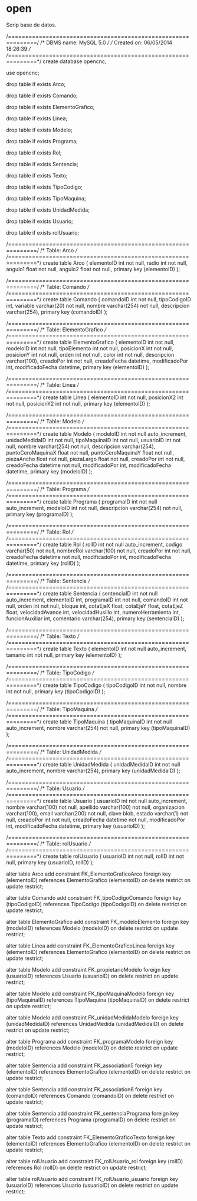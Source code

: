 open
====
Scrip base de datos.

/*==============================================================*/
/* DBMS name:      MySQL 5.0                                    */
/* Created on:     06/05/2014 18:26:39                          */
/*==============================================================*/
create database opencnc;

use opencnc;

drop table if exists Arco;

drop table if exists Comando;

drop table if exists ElementoGrafico;

drop table if exists Linea;

drop table if exists Modelo;

drop table if exists Programa;

drop table if exists Rol;

drop table if exists Sentencia;

drop table if exists Texto;

drop table if exists TipoCodigo;

drop table if exists TipoMaquina;

drop table if exists UnidadMedida;

drop table if exists Usuario;

drop table if exists rolUsuario;

/*==============================================================*/
/* Table: Arco                                                  */
/*==============================================================*/
create table Arco
(
   elementoID           int not null,
   radio                int not null,
   angulo1              float not null,
   angulo2              float not null,
   primary key (elementoID)
);

/*==============================================================*/
/* Table: Comando                                               */
/*==============================================================*/
create table Comando
(
   comandoID            int not null,
   tipoCodigoID         int,
   variable             varchar(20) not null,
   nombre               varchar(254) not null,
   descripcion          varchar(254),
   primary key (comandoID)
);

/*==============================================================*/
/* Table: ElementoGrafico                                       */
/*==============================================================*/
create table ElementoGrafico
(
   elementoID           int not null,
   modeloID             int not null,
   tipoElemento         int not null,
   posicionX            int not null,
   posicionY            int not null,
   orden                int not null,
   color                int not null,
   descripcion          varchar(100),
   creadoPor            int not null,
   creadoFecha          datetime,
   modificadoPor        int,
   modificadoFecha      datetime,
   primary key (elementoID)
);

/*==============================================================*/
/* Table: Linea                                                 */
/*==============================================================*/
create table Linea
(
   elementoID           int not null,
   posicionX2           int not null,
   posicionY2           int not null,
   primary key (elementoID)
);

/*==============================================================*/
/* Table: Modelo                                                */
/*==============================================================*/
create table Modelo
(
   modeloID             int not null  auto_increment,
   unidadMedidaID       int not null,
   tipoMaquinaID        int not null,
   usuarioID            int not null,
   nombre               varchar(254) not null,
   descripcion          varchar(254),
   puntoCeroMaquinaX    float not null,
   puntoCeroMaquinaY    float not null,
   piezaAncho           float not null,
   piezaLargo           float not null,
   creadoPor            int not null,
   creadoFecha          datetime not null,
   modificadoPor        int,
   modificadoFecha      datetime,
   primary key (modeloID)
);

/*==============================================================*/
/* Table: Programa                                              */
/*==============================================================*/
create table Programa
(
   programaID           int not null  auto_increment,
   modeloID             int not null,
   descripcion          varchar(254) not null,
   primary key (programaID)
);

/*==============================================================*/
/* Table: Rol                                                   */
/*==============================================================*/
create table Rol
(
   rolID                int not null  auto_increment,
   codigo               varchar(50) not null,
   nombreRol            varchar(100) not null,
   creadoPor            int not null,
   creadoFecha          datetime not null,
   modificadoPor        int,
   modificadoFecha      datetime,
   primary key (rolID)
);

/*==============================================================*/
/* Table: Sentencia                                             */
/*==============================================================*/
create table Sentencia
(
   sentenciaID          int not null  auto_increment,
   elementoID           int,
   programaID           int not null,
   comandoID            int not null,
   orden                int not null,
   bloque               int,
   cotaEjeX             float,
   cotaEjeY             float,
   cotaEjeZ             float,
   velocidadAvance      int,
   velocidadHusillo     int,
   numeroHerramienta    int,
   funcionAuxiliar      int,
   comentario           varchar(254),
   primary key (sentenciaID)
);

/*==============================================================*/
/* Table: Texto                                                 */
/*==============================================================*/
create table Texto
(
   elementoID           int not null  auto_increment,
   tamanio              int not null,
   primary key (elementoID)
);

/*==============================================================*/
/* Table: TipoCodigo                                            */
/*==============================================================*/
create table TipoCodigo
(
   tipoCodigoID         int not null,
   nombre               int not null,
   primary key (tipoCodigoID)
);

/*==============================================================*/
/* Table: TipoMaquina                                           */
/*==============================================================*/
create table TipoMaquina
(
   tipoMaquinaID        int not null  auto_increment,
   nombre               varchar(254) not null,
   primary key (tipoMaquinaID)
);

/*==============================================================*/
/* Table: UnidadMedida                                          */
/*==============================================================*/
create table UnidadMedida
(
   unidadMedidaID       int not null  auto_increment,
   nombre               varchar(254),
   primary key (unidadMedidaID)
);

/*==============================================================*/
/* Table: Usuario                                               */
/*==============================================================*/
create table Usuario
(
   usuarioID            int not null auto_increment,
   nombre               varchar(100) not null,
   apellido             varchar(100) not null,
   organizacion         varchar(100),
   email                varchar(200) not null,
   clave                blob,
   estado               varchar(1) not null,
   creadoPor            int not null,
   creadoFecha          datetime not null,
   modificadoPor        int,
   modificadoFecha      datetime,
   primary key (usuarioID)
);

/*==============================================================*/
/* Table: rolUsuario                                            */
/*==============================================================*/
create table rolUsuario
(
   usuarioID            int not null,
   rolID                int not null,
   primary key (usuarioID, rolID)
);

alter table Arco add constraint FK_ElementoGraficoArco foreign key (elementoID)
      references ElementoGrafico (elementoID) on delete restrict on update restrict;

alter table Comando add constraint FK_tipoCodigoComando foreign key (tipoCodigoID)
      references TipoCodigo (tipoCodigoID) on delete restrict on update restrict;

alter table ElementoGrafico add constraint FK_modeloElemento foreign key (modeloID)
      references Modelo (modeloID) on delete restrict on update restrict;

alter table Linea add constraint FK_ElementoGraficoLinea foreign key (elementoID)
      references ElementoGrafico (elementoID) on delete restrict on update restrict;

alter table Modelo add constraint FK_propietarioModelo foreign key (usuarioID)
      references Usuario (usuarioID) on delete restrict on update restrict;

alter table Modelo add constraint FK_tipoMaquinaModelo foreign key (tipoMaquinaID)
      references TipoMaquina (tipoMaquinaID) on delete restrict on update restrict;

alter table Modelo add constraint FK_unidadMedidaModelo foreign key (unidadMedidaID)
      references UnidadMedida (unidadMedidaID) on delete restrict on update restrict;

alter table Programa add constraint FK_programaModelo foreign key (modeloID)
      references Modelo (modeloID) on delete restrict on update restrict;

alter table Sentencia add constraint FK_association5 foreign key (elementoID)
      references ElementoGrafico (elementoID) on delete restrict on update restrict;

alter table Sentencia add constraint FK_association6 foreign key (comandoID)
      references Comando (comandoID) on delete restrict on update restrict;

alter table Sentencia add constraint FK_sentenciaPrograma foreign key (programaID)
      references Programa (programaID) on delete restrict on update restrict;

alter table Texto add constraint FK_ElementoGraficoTexto foreign key (elementoID)
      references ElementoGrafico (elementoID) on delete restrict on update restrict;

alter table rolUsuario add constraint FK_rolUsuario_rol foreign key (rolID)
      references Rol (rolID) on delete restrict on update restrict;

alter table rolUsuario add constraint FK_rolUsuario_usuario foreign key (usuarioID)
      references Usuario (usuarioID) on delete restrict on update restrict;
